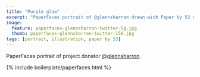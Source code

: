```yaml
---
title: "Purple glow"
excerpt: "PaperFaces portrait of @glennsharron drawn with Paper by 53 on an iPad."
image: 
  feature: paperfaces-glennsharron-twitter-lg.jpg
  thumb: paperfaces-glennsharron-twitter-150.jpg
tags: [portrait, illustration, paper by 53]
---
```


PaperFaces portrait of project donator [@glennsharron](http://twitter.com/glennsharron).

{% include boilerplate/paperfaces.html %}
